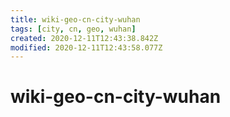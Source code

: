 ```yaml
---
title: wiki-geo-cn-city-wuhan
tags: [city, cn, geo, wuhan]
created: 2020-12-11T12:43:38.842Z
modified: 2020-12-11T12:43:58.077Z
---
```


# wiki-geo-cn-city-wuhan

